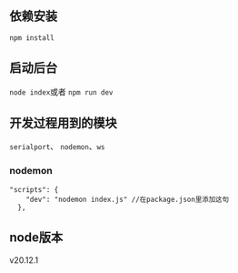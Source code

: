 ## 依赖安装

`npm install`

## 启动后台

`node index`或者 `npm run dev`

## 开发过程用到的模块

`serialport`、 `nodemon`、`ws`

### nodemon

```
"scripts": {
    "dev": "nodemon index.js" //在package.json里添加这句
  },
```

## node版本

v20.12.1
